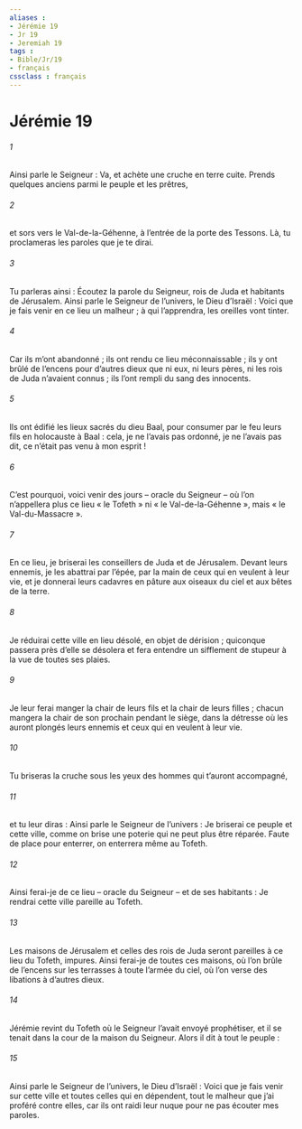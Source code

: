 ```yaml
---
aliases : 
- Jérémie 19
- Jr 19
- Jeremiah 19
tags : 
- Bible/Jr/19
- français
cssclass : français
---
```


# Jérémie 19

###### 1
Ainsi parle le Seigneur : Va, et achète une cruche en terre cuite. Prends quelques anciens parmi le peuple et les prêtres,
###### 2
et sors vers le Val-de-la-Géhenne, à l’entrée de la porte des Tessons. Là, tu proclameras les paroles que je te dirai.
###### 3
Tu parleras ainsi : Écoutez la parole du Seigneur, rois de Juda et habitants de Jérusalem. Ainsi parle le Seigneur de l’univers, le Dieu d’Israël : Voici que je fais venir en ce lieu un malheur ; à qui l’apprendra, les oreilles vont tinter.
###### 4
Car ils m’ont abandonné ; ils ont rendu ce lieu méconnaissable ; ils y ont brûlé de l’encens pour d’autres dieux que ni eux, ni leurs pères, ni les rois de Juda n’avaient connus ; ils l’ont rempli du sang des innocents.
###### 5
Ils ont édifié les lieux sacrés du dieu Baal, pour consumer par le feu leurs fils en holocauste à Baal : cela, je ne l’avais pas ordonné, je ne l’avais pas dit, ce n’était pas venu à mon esprit !
###### 6
C’est pourquoi, voici venir des jours – oracle du Seigneur – où l’on n’appellera plus ce lieu « le Tofeth » ni « le Val-de-la-Géhenne », mais « le Val-du-Massacre ».
###### 7
En ce lieu, je briserai les conseillers de Juda et de Jérusalem. Devant leurs ennemis, je les abattrai par l’épée, par la main de ceux qui en veulent à leur vie, et je donnerai leurs cadavres en pâture aux oiseaux du ciel et aux bêtes de la terre.
###### 8
Je réduirai cette ville en lieu désolé, en objet de dérision ; quiconque passera près d’elle se désolera et fera entendre un sifflement de stupeur à la vue de toutes ses plaies.
###### 9
Je leur ferai manger la chair de leurs fils et la chair de leurs filles ; chacun mangera la chair de son prochain pendant le siège, dans la détresse où les auront plongés leurs ennemis et ceux qui en veulent à leur vie.
###### 10
Tu briseras la cruche sous les yeux des hommes qui t’auront accompagné,
###### 11
et tu leur diras : Ainsi parle le Seigneur de l’univers : Je briserai ce peuple et cette ville, comme on brise une poterie qui ne peut plus être réparée. Faute de place pour enterrer, on enterrera même au Tofeth.
###### 12
Ainsi ferai-je de ce lieu – oracle du Seigneur – et de ses habitants : Je rendrai cette ville pareille au Tofeth.
###### 13
Les maisons de Jérusalem et celles des rois de Juda seront pareilles à ce lieu du Tofeth, impures. Ainsi ferai-je de toutes ces maisons, où l’on brûle de l’encens sur les terrasses à toute l’armée du ciel, où l’on verse des libations à d’autres dieux.
###### 14
Jérémie revint du Tofeth où le Seigneur l’avait envoyé prophétiser, et il se tenait dans la cour de la maison du Seigneur. Alors il dit à tout le peuple :
###### 15
Ainsi parle le Seigneur de l’univers, le Dieu d’Israël : Voici que je fais venir sur cette ville et toutes celles qui en dépendent, tout le malheur que j’ai proféré contre elles, car ils ont raidi leur nuque pour ne pas écouter mes paroles.
